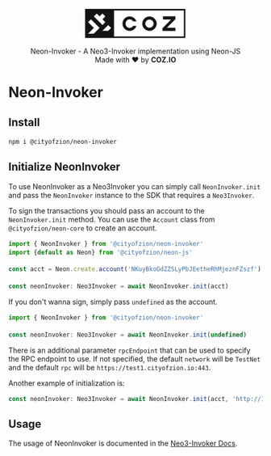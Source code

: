<p align="center">
  <img
    src="../../.github/resources/images/coz.png"
    width="200px;">
</p>

<p align="center">
  Neon-Invoker - A Neo3-Invoker implementation using Neon-JS
  <br/> Made with ❤ by <b>COZ.IO</b>
</p>

# Neon-Invoker

## Install

```bash
npm i @cityofzion/neon-invoker
```

## Initialize NeonInvoker
To use NeonInvoker as a Neo3Invoker you can simply call `NeonInvoker.init` and pass the `NeonInvoker` instance to the SDK that requires a `Neo3Invoker`.

To sign the transactions you should pass an account to the `NeonInvoker.init` method. You can use the `Account` class from `@cityofzion/neon-core` to create an account.
```ts
import { NeonInvoker } from '@cityofzion/neon-invoker'
import {default as Neon} from '@cityofzion/neon-js'

const acct = Neon.create.account('NKuyBkoGdZZSLyPbJEetheRhMjeznFZszf')

const neonInvoker: Neo3Invoker = await NeonInvoker.init(acct)
```

If you don't wanna sign, simply pass `undefined` as the account.
```ts
import { NeonInvoker } from '@cityofzion/neon-invoker'

const neonInvoker: Neo3Invoker = await NeonInvoker.init(undefined)
```

There is an additional parameter `rpcEndpoint` that can be used to specify the RPC endpoint to use. If not specified,
the default `network` will be `TestNet` and the default `rpc` will be `https://test1.cityofzion.io:443`.

Another example of initialization is:
```ts
const neonInvoker: Neo3Invoker = await NeonInvoker.init(acct, 'http://127.0.0.1:5001')
```

## Usage
The usage of NeonInvoker is documented in the [Neo3-Invoker Docs](https://htmlpreview.github.io/?https://raw.githubusercontent.com/CityOfZion/neo3-invoker/master/packages/neo3-invoker/docs/modules.html).
